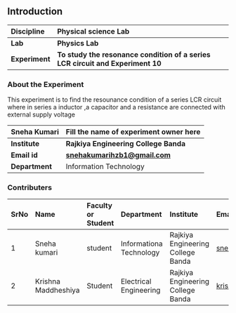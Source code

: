 ## Introduction


<b>Discipline | <b>Physical science Lab
:--|:--|
<b> Lab | <b> Physics Lab
<b> Experiment|     <b> To study the resonance condition of a series LCR circuit and Experiment 10

### About the Experiment 

This experiment is to find the resounance condition of a series LCR circuit where in series a inductor ,a capacitor and a resistance are 
connected with external supply voltage 

<b>Sneha Kumari | <b> Fill the name of experiment owner here 
:--|:--|
<b> Institute | <b> Rajkiya Engineering College Banda
<b> Email id|     <b> snehakumarihzb1@gmail.com  
<b> Department |  Information Technology

### Contributers 

SrNo | Name | Faculty or Student | Department| Institute | Email id
:--|:--|:--|:--|:--|:--|
1 | Sneha kumari | student  | Informationa Technology |Rajkiya Engineering College Banda   | snehakumarihzb1@gmail.com 
2 | Krishna Maddheshiya | Student| Electrical Engineering| Rajkiya Engineering College Banda |krishna70680@gmail.com
